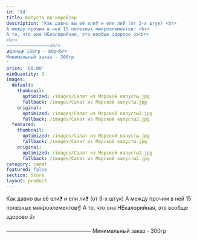 ```yaml
---
id: '14'
title: Капуста по-корейски
description: "Как давно вы её ели❓ и ели ли❓ (от 3-х штук) <br>
А между прочим в ней 15 полезных микроэлементов☝️ <br>
А то, что она НЕкалорийная, это вообще здорово 👍<br>
<br>
————————————————<br>
🌶Цена🌶 100гр - 60р<br>
Минимальный заказ - 300гр
"
price: '60.00'
minQuantity: 3
images:
  default:
    thumbnail:
      optimized: /images/Cалат из Морской капусты.jpg
      fallback: /images/Cалат из Морской капусты.jpg
    original:
      optimized: /images/Cалат из Морской капусты2.jpg
      fallback: /images/Cалат из Морской капусты2.jpg
  featured:
    thumbnail:
      optimized: /images/Cалат из Морской капусты.jpg
      fallback: /images/Cалат из Морской капусты.jpg
    original:
      optimized: /images/Cалат из Морской капусты2.jpg
      fallback: /images/Cалат из Морской капусты2.jpg
category: салат
featured: false
section: Store
layout: product
---
```


Как давно вы её ели❓ и ели ли❓ (от 3-х штук)
А между прочим в ней 15 полезных микроэлементов☝️
А то, что она НЕкалорийная, это вообще здорово 👍

————————————————
Минимальный заказ - 300гр
